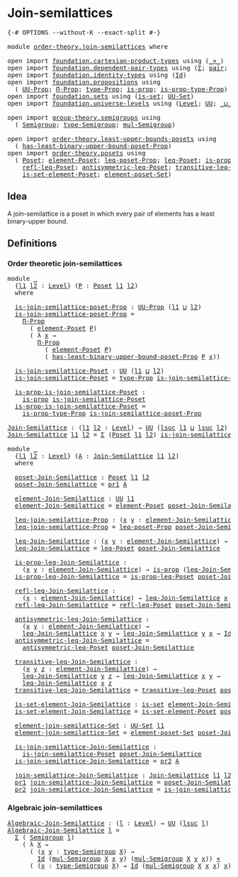 # Join-semilattices

<pre class="Agda"><a id="30" class="Symbol">{-#</a> <a id="34" class="Keyword">OPTIONS</a> <a id="42" class="Pragma">--without-K</a> <a id="54" class="Pragma">--exact-split</a> <a id="68" class="Symbol">#-}</a>

<a id="73" class="Keyword">module</a> <a id="80" href="order-theory.join-semilattices.html" class="Module">order-theory.join-semilattices</a> <a id="111" class="Keyword">where</a>

<a id="118" class="Keyword">open</a> <a id="123" class="Keyword">import</a> <a id="130" href="foundation.cartesian-product-types.html" class="Module">foundation.cartesian-product-types</a> <a id="165" class="Keyword">using</a> <a id="171" class="Symbol">(</a><a id="172" href="foundation-core.cartesian-product-types.html#577" class="Function Operator">_×_</a><a id="175" class="Symbol">)</a>
<a id="177" class="Keyword">open</a> <a id="182" class="Keyword">import</a> <a id="189" href="foundation.dependent-pair-types.html" class="Module">foundation.dependent-pair-types</a> <a id="221" class="Keyword">using</a> <a id="227" class="Symbol">(</a><a id="228" href="foundation-core.dependent-pair-types.html#502" class="Record">Σ</a><a id="229" class="Symbol">;</a> <a id="231" href="foundation-core.dependent-pair-types.html#575" class="InductiveConstructor">pair</a><a id="235" class="Symbol">;</a> <a id="237" href="foundation-core.dependent-pair-types.html#592" class="Field">pr1</a><a id="240" class="Symbol">;</a> <a id="242" href="foundation-core.dependent-pair-types.html#604" class="Field">pr2</a><a id="245" class="Symbol">)</a>
<a id="247" class="Keyword">open</a> <a id="252" class="Keyword">import</a> <a id="259" href="foundation.identity-types.html" class="Module">foundation.identity-types</a> <a id="285" class="Keyword">using</a> <a id="291" class="Symbol">(</a><a id="292" href="foundation-core.identity-types.html#641" class="Datatype">Id</a><a id="294" class="Symbol">)</a>
<a id="296" class="Keyword">open</a> <a id="301" class="Keyword">import</a> <a id="308" href="foundation.propositions.html" class="Module">foundation.propositions</a> <a id="332" class="Keyword">using</a>
  <a id="340" class="Symbol">(</a> <a id="342" href="foundation-core.propositions.html#1380" class="Function">UU-Prop</a><a id="349" class="Symbol">;</a> <a id="351" href="foundation-core.propositions.html#6683" class="Function">Π-Prop</a><a id="357" class="Symbol">;</a> <a id="359" href="foundation-core.propositions.html#1482" class="Function">type-Prop</a><a id="368" class="Symbol">;</a> <a id="370" href="foundation-core.propositions.html#1295" class="Function">is-prop</a><a id="377" class="Symbol">;</a> <a id="379" href="foundation-core.propositions.html#1549" class="Function">is-prop-type-Prop</a><a id="396" class="Symbol">)</a>
<a id="398" class="Keyword">open</a> <a id="403" class="Keyword">import</a> <a id="410" href="foundation.sets.html" class="Module">foundation.sets</a> <a id="426" class="Keyword">using</a> <a id="432" class="Symbol">(</a><a id="433" href="foundation-core.sets.html#1099" class="Function">is-set</a><a id="439" class="Symbol">;</a> <a id="441" href="foundation-core.sets.html#1177" class="Function">UU-Set</a><a id="447" class="Symbol">)</a>
<a id="449" class="Keyword">open</a> <a id="454" class="Keyword">import</a> <a id="461" href="foundation.universe-levels.html" class="Module">foundation.universe-levels</a> <a id="488" class="Keyword">using</a> <a id="494" class="Symbol">(</a><a id="495" href="Agda.Primitive.html#597" class="Postulate">Level</a><a id="500" class="Symbol">;</a> <a id="502" href="foundation-core.universe-levels.html#222" class="Primitive">UU</a><a id="504" class="Symbol">;</a> <a id="506" href="Agda.Primitive.html#810" class="Primitive Operator">_⊔_</a><a id="509" class="Symbol">;</a> <a id="511" href="Agda.Primitive.html#780" class="Primitive">lsuc</a><a id="515" class="Symbol">)</a>

<a id="518" class="Keyword">open</a> <a id="523" class="Keyword">import</a> <a id="530" href="group-theory.semigroups.html" class="Module">group-theory.semigroups</a> <a id="554" class="Keyword">using</a>
  <a id="562" class="Symbol">(</a> <a id="564" href="group-theory.semigroups.html#737" class="Function">Semigroup</a><a id="573" class="Symbol">;</a> <a id="575" href="group-theory.semigroups.html#933" class="Function">type-Semigroup</a><a id="589" class="Symbol">;</a> <a id="591" href="group-theory.semigroups.html#1215" class="Function">mul-Semigroup</a><a id="604" class="Symbol">)</a>

<a id="607" class="Keyword">open</a> <a id="612" class="Keyword">import</a> <a id="619" href="order-theory.least-upper-bounds-posets.html" class="Module">order-theory.least-upper-bounds-posets</a> <a id="658" class="Keyword">using</a>
  <a id="666" class="Symbol">(</a> <a id="668" href="order-theory.least-upper-bounds-posets.html#3309" class="Function">has-least-binary-upper-bound-poset-Prop</a><a id="707" class="Symbol">)</a>
<a id="709" class="Keyword">open</a> <a id="714" class="Keyword">import</a> <a id="721" href="order-theory.posets.html" class="Module">order-theory.posets</a> <a id="741" class="Keyword">using</a>
  <a id="749" class="Symbol">(</a> <a id="751" href="order-theory.posets.html#731" class="Function">Poset</a><a id="756" class="Symbol">;</a> <a id="758" href="order-theory.posets.html#1145" class="Function">element-Poset</a><a id="771" class="Symbol">;</a> <a id="773" href="order-theory.posets.html#1194" class="Function">leq-poset-Prop</a><a id="787" class="Symbol">;</a> <a id="789" href="order-theory.posets.html#1280" class="Function">leq-Poset</a><a id="798" class="Symbol">;</a> <a id="800" href="order-theory.posets.html#1375" class="Function">is-prop-leq-Poset</a><a id="817" class="Symbol">;</a>
    <a id="823" href="order-theory.posets.html#1511" class="Function">refl-leq-Poset</a><a id="837" class="Symbol">;</a> <a id="839" href="order-theory.posets.html#1983" class="Function">antisymmetric-leq-Poset</a><a id="862" class="Symbol">;</a> <a id="864" href="order-theory.posets.html#1610" class="Function">transitive-leq-Poset</a><a id="884" class="Symbol">;</a>
    <a id="890" href="order-theory.posets.html#2125" class="Function">is-set-element-Poset</a><a id="910" class="Symbol">;</a> <a id="912" href="order-theory.posets.html#2464" class="Function">element-poset-Set</a><a id="929" class="Symbol">)</a>
</pre>
## Idea

A join-semilattice is a poset in which every pair of elements has a least binary-upper bound.

## Definitions

### Order theoretic join-semilattices

<pre class="Agda"><a id="1103" class="Keyword">module</a> <a id="1110" href="order-theory.join-semilattices.html#1110" class="Module">_</a>
  <a id="1114" class="Symbol">{</a><a id="1115" href="order-theory.join-semilattices.html#1115" class="Bound">l1</a> <a id="1118" href="order-theory.join-semilattices.html#1118" class="Bound">l2</a> <a id="1121" class="Symbol">:</a> <a id="1123" href="Agda.Primitive.html#597" class="Postulate">Level</a><a id="1128" class="Symbol">}</a> <a id="1130" class="Symbol">(</a><a id="1131" href="order-theory.join-semilattices.html#1131" class="Bound">P</a> <a id="1133" class="Symbol">:</a> <a id="1135" href="order-theory.posets.html#731" class="Function">Poset</a> <a id="1141" href="order-theory.join-semilattices.html#1115" class="Bound">l1</a> <a id="1144" href="order-theory.join-semilattices.html#1118" class="Bound">l2</a><a id="1146" class="Symbol">)</a>
  <a id="1150" class="Keyword">where</a>

  <a id="1159" href="order-theory.join-semilattices.html#1159" class="Function">is-join-semilattice-poset-Prop</a> <a id="1190" class="Symbol">:</a> <a id="1192" href="foundation-core.propositions.html#1380" class="Function">UU-Prop</a> <a id="1200" class="Symbol">(</a><a id="1201" href="order-theory.join-semilattices.html#1115" class="Bound">l1</a> <a id="1204" href="Agda.Primitive.html#810" class="Primitive Operator">⊔</a> <a id="1206" href="order-theory.join-semilattices.html#1118" class="Bound">l2</a><a id="1208" class="Symbol">)</a>
  <a id="1212" href="order-theory.join-semilattices.html#1159" class="Function">is-join-semilattice-poset-Prop</a> <a id="1243" class="Symbol">=</a>
    <a id="1249" href="foundation-core.propositions.html#6683" class="Function">Π-Prop</a>
      <a id="1262" class="Symbol">(</a> <a id="1264" href="order-theory.posets.html#1145" class="Function">element-Poset</a> <a id="1278" href="order-theory.join-semilattices.html#1131" class="Bound">P</a><a id="1279" class="Symbol">)</a>
      <a id="1287" class="Symbol">(</a> <a id="1289" class="Symbol">λ</a> <a id="1291" href="order-theory.join-semilattices.html#1291" class="Bound">x</a> <a id="1293" class="Symbol">→</a>
        <a id="1303" href="foundation-core.propositions.html#6683" class="Function">Π-Prop</a>
          <a id="1320" class="Symbol">(</a> <a id="1322" href="order-theory.posets.html#1145" class="Function">element-Poset</a> <a id="1336" href="order-theory.join-semilattices.html#1131" class="Bound">P</a><a id="1337" class="Symbol">)</a>
          <a id="1349" class="Symbol">(</a> <a id="1351" href="order-theory.least-upper-bounds-posets.html#3309" class="Function">has-least-binary-upper-bound-poset-Prop</a> <a id="1391" href="order-theory.join-semilattices.html#1131" class="Bound">P</a> <a id="1393" href="order-theory.join-semilattices.html#1291" class="Bound">x</a><a id="1394" class="Symbol">))</a>

  <a id="1400" href="order-theory.join-semilattices.html#1400" class="Function">is-join-semilattice-Poset</a> <a id="1426" class="Symbol">:</a> <a id="1428" href="foundation-core.universe-levels.html#222" class="Primitive">UU</a> <a id="1431" class="Symbol">(</a><a id="1432" href="order-theory.join-semilattices.html#1115" class="Bound">l1</a> <a id="1435" href="Agda.Primitive.html#810" class="Primitive Operator">⊔</a> <a id="1437" href="order-theory.join-semilattices.html#1118" class="Bound">l2</a><a id="1439" class="Symbol">)</a>
  <a id="1443" href="order-theory.join-semilattices.html#1400" class="Function">is-join-semilattice-Poset</a> <a id="1469" class="Symbol">=</a> <a id="1471" href="foundation-core.propositions.html#1482" class="Function">type-Prop</a> <a id="1481" href="order-theory.join-semilattices.html#1159" class="Function">is-join-semilattice-poset-Prop</a>

  <a id="1515" href="order-theory.join-semilattices.html#1515" class="Function">is-prop-is-join-semilattice-Poset</a> <a id="1549" class="Symbol">:</a>
    <a id="1555" href="foundation-core.propositions.html#1295" class="Function">is-prop</a> <a id="1563" href="order-theory.join-semilattices.html#1400" class="Function">is-join-semilattice-Poset</a>
  <a id="1591" href="order-theory.join-semilattices.html#1515" class="Function">is-prop-is-join-semilattice-Poset</a> <a id="1625" class="Symbol">=</a>
    <a id="1631" href="foundation-core.propositions.html#1549" class="Function">is-prop-type-Prop</a> <a id="1649" href="order-theory.join-semilattices.html#1159" class="Function">is-join-semilattice-poset-Prop</a>

<a id="Join-Semilattice"></a><a id="1681" href="order-theory.join-semilattices.html#1681" class="Function">Join-Semilattice</a> <a id="1698" class="Symbol">:</a> <a id="1700" class="Symbol">(</a><a id="1701" href="order-theory.join-semilattices.html#1701" class="Bound">l1</a> <a id="1704" href="order-theory.join-semilattices.html#1704" class="Bound">l2</a> <a id="1707" class="Symbol">:</a> <a id="1709" href="Agda.Primitive.html#597" class="Postulate">Level</a><a id="1714" class="Symbol">)</a> <a id="1716" class="Symbol">→</a> <a id="1718" href="foundation-core.universe-levels.html#222" class="Primitive">UU</a> <a id="1721" class="Symbol">(</a><a id="1722" href="Agda.Primitive.html#780" class="Primitive">lsuc</a> <a id="1727" href="order-theory.join-semilattices.html#1701" class="Bound">l1</a> <a id="1730" href="Agda.Primitive.html#810" class="Primitive Operator">⊔</a> <a id="1732" href="Agda.Primitive.html#780" class="Primitive">lsuc</a> <a id="1737" href="order-theory.join-semilattices.html#1704" class="Bound">l2</a><a id="1739" class="Symbol">)</a>
<a id="1741" href="order-theory.join-semilattices.html#1681" class="Function">Join-Semilattice</a> <a id="1758" href="order-theory.join-semilattices.html#1758" class="Bound">l1</a> <a id="1761" href="order-theory.join-semilattices.html#1761" class="Bound">l2</a> <a id="1764" class="Symbol">=</a> <a id="1766" href="foundation-core.dependent-pair-types.html#502" class="Record">Σ</a> <a id="1768" class="Symbol">(</a><a id="1769" href="order-theory.posets.html#731" class="Function">Poset</a> <a id="1775" href="order-theory.join-semilattices.html#1758" class="Bound">l1</a> <a id="1778" href="order-theory.join-semilattices.html#1761" class="Bound">l2</a><a id="1780" class="Symbol">)</a> <a id="1782" href="order-theory.join-semilattices.html#1400" class="Function">is-join-semilattice-Poset</a>

<a id="1809" class="Keyword">module</a> <a id="1816" href="order-theory.join-semilattices.html#1816" class="Module">_</a>
  <a id="1820" class="Symbol">{</a><a id="1821" href="order-theory.join-semilattices.html#1821" class="Bound">l1</a> <a id="1824" href="order-theory.join-semilattices.html#1824" class="Bound">l2</a> <a id="1827" class="Symbol">:</a> <a id="1829" href="Agda.Primitive.html#597" class="Postulate">Level</a><a id="1834" class="Symbol">}</a> <a id="1836" class="Symbol">(</a><a id="1837" href="order-theory.join-semilattices.html#1837" class="Bound">A</a> <a id="1839" class="Symbol">:</a> <a id="1841" href="order-theory.join-semilattices.html#1681" class="Function">Join-Semilattice</a> <a id="1858" href="order-theory.join-semilattices.html#1821" class="Bound">l1</a> <a id="1861" href="order-theory.join-semilattices.html#1824" class="Bound">l2</a><a id="1863" class="Symbol">)</a>
  <a id="1867" class="Keyword">where</a>

  <a id="1876" href="order-theory.join-semilattices.html#1876" class="Function">poset-Join-Semilattice</a> <a id="1899" class="Symbol">:</a> <a id="1901" href="order-theory.posets.html#731" class="Function">Poset</a> <a id="1907" href="order-theory.join-semilattices.html#1821" class="Bound">l1</a> <a id="1910" href="order-theory.join-semilattices.html#1824" class="Bound">l2</a>
  <a id="1915" href="order-theory.join-semilattices.html#1876" class="Function">poset-Join-Semilattice</a> <a id="1938" class="Symbol">=</a> <a id="1940" href="foundation-core.dependent-pair-types.html#592" class="Field">pr1</a> <a id="1944" href="order-theory.join-semilattices.html#1837" class="Bound">A</a>

  <a id="1949" href="order-theory.join-semilattices.html#1949" class="Function">element-Join-Semilattice</a> <a id="1974" class="Symbol">:</a> <a id="1976" href="foundation-core.universe-levels.html#222" class="Primitive">UU</a> <a id="1979" href="order-theory.join-semilattices.html#1821" class="Bound">l1</a>
  <a id="1984" href="order-theory.join-semilattices.html#1949" class="Function">element-Join-Semilattice</a> <a id="2009" class="Symbol">=</a> <a id="2011" href="order-theory.posets.html#1145" class="Function">element-Poset</a> <a id="2025" href="order-theory.join-semilattices.html#1876" class="Function">poset-Join-Semilattice</a>

  <a id="2051" href="order-theory.join-semilattices.html#2051" class="Function">leq-join-semilattice-Prop</a> <a id="2077" class="Symbol">:</a> <a id="2079" class="Symbol">(</a><a id="2080" href="order-theory.join-semilattices.html#2080" class="Bound">x</a> <a id="2082" href="order-theory.join-semilattices.html#2082" class="Bound">y</a> <a id="2084" class="Symbol">:</a> <a id="2086" href="order-theory.join-semilattices.html#1949" class="Function">element-Join-Semilattice</a><a id="2110" class="Symbol">)</a> <a id="2112" class="Symbol">→</a> <a id="2114" href="foundation-core.propositions.html#1380" class="Function">UU-Prop</a> <a id="2122" href="order-theory.join-semilattices.html#1824" class="Bound">l2</a>
  <a id="2127" href="order-theory.join-semilattices.html#2051" class="Function">leq-join-semilattice-Prop</a> <a id="2153" class="Symbol">=</a> <a id="2155" href="order-theory.posets.html#1194" class="Function">leq-poset-Prop</a> <a id="2170" href="order-theory.join-semilattices.html#1876" class="Function">poset-Join-Semilattice</a>

  <a id="2196" href="order-theory.join-semilattices.html#2196" class="Function">leq-Join-Semilattice</a> <a id="2217" class="Symbol">:</a> <a id="2219" class="Symbol">(</a><a id="2220" href="order-theory.join-semilattices.html#2220" class="Bound">x</a> <a id="2222" href="order-theory.join-semilattices.html#2222" class="Bound">y</a> <a id="2224" class="Symbol">:</a> <a id="2226" href="order-theory.join-semilattices.html#1949" class="Function">element-Join-Semilattice</a><a id="2250" class="Symbol">)</a> <a id="2252" class="Symbol">→</a> <a id="2254" href="foundation-core.universe-levels.html#222" class="Primitive">UU</a> <a id="2257" href="order-theory.join-semilattices.html#1824" class="Bound">l2</a>
  <a id="2262" href="order-theory.join-semilattices.html#2196" class="Function">leq-Join-Semilattice</a> <a id="2283" class="Symbol">=</a> <a id="2285" href="order-theory.posets.html#1280" class="Function">leq-Poset</a> <a id="2295" href="order-theory.join-semilattices.html#1876" class="Function">poset-Join-Semilattice</a>

  <a id="2321" href="order-theory.join-semilattices.html#2321" class="Function">is-prop-leq-Join-Semilattice</a> <a id="2350" class="Symbol">:</a>
    <a id="2356" class="Symbol">(</a><a id="2357" href="order-theory.join-semilattices.html#2357" class="Bound">x</a> <a id="2359" href="order-theory.join-semilattices.html#2359" class="Bound">y</a> <a id="2361" class="Symbol">:</a> <a id="2363" href="order-theory.join-semilattices.html#1949" class="Function">element-Join-Semilattice</a><a id="2387" class="Symbol">)</a> <a id="2389" class="Symbol">→</a> <a id="2391" href="foundation-core.propositions.html#1295" class="Function">is-prop</a> <a id="2399" class="Symbol">(</a><a id="2400" href="order-theory.join-semilattices.html#2196" class="Function">leq-Join-Semilattice</a> <a id="2421" href="order-theory.join-semilattices.html#2357" class="Bound">x</a> <a id="2423" href="order-theory.join-semilattices.html#2359" class="Bound">y</a><a id="2424" class="Symbol">)</a>
  <a id="2428" href="order-theory.join-semilattices.html#2321" class="Function">is-prop-leq-Join-Semilattice</a> <a id="2457" class="Symbol">=</a> <a id="2459" href="order-theory.posets.html#1375" class="Function">is-prop-leq-Poset</a> <a id="2477" href="order-theory.join-semilattices.html#1876" class="Function">poset-Join-Semilattice</a>

  <a id="2503" href="order-theory.join-semilattices.html#2503" class="Function">refl-leq-Join-Semilattice</a> <a id="2529" class="Symbol">:</a>
    <a id="2535" class="Symbol">(</a><a id="2536" href="order-theory.join-semilattices.html#2536" class="Bound">x</a> <a id="2538" class="Symbol">:</a> <a id="2540" href="order-theory.join-semilattices.html#1949" class="Function">element-Join-Semilattice</a><a id="2564" class="Symbol">)</a> <a id="2566" class="Symbol">→</a> <a id="2568" href="order-theory.join-semilattices.html#2196" class="Function">leq-Join-Semilattice</a> <a id="2589" href="order-theory.join-semilattices.html#2536" class="Bound">x</a> <a id="2591" href="order-theory.join-semilattices.html#2536" class="Bound">x</a>
  <a id="2595" href="order-theory.join-semilattices.html#2503" class="Function">refl-leq-Join-Semilattice</a> <a id="2621" class="Symbol">=</a> <a id="2623" href="order-theory.posets.html#1511" class="Function">refl-leq-Poset</a> <a id="2638" href="order-theory.join-semilattices.html#1876" class="Function">poset-Join-Semilattice</a>

  <a id="2664" href="order-theory.join-semilattices.html#2664" class="Function">antisymmetric-leq-Join-Semilattice</a> <a id="2699" class="Symbol">:</a>
    <a id="2705" class="Symbol">(</a><a id="2706" href="order-theory.join-semilattices.html#2706" class="Bound">x</a> <a id="2708" href="order-theory.join-semilattices.html#2708" class="Bound">y</a> <a id="2710" class="Symbol">:</a> <a id="2712" href="order-theory.join-semilattices.html#1949" class="Function">element-Join-Semilattice</a><a id="2736" class="Symbol">)</a> <a id="2738" class="Symbol">→</a>
    <a id="2744" href="order-theory.join-semilattices.html#2196" class="Function">leq-Join-Semilattice</a> <a id="2765" href="order-theory.join-semilattices.html#2706" class="Bound">x</a> <a id="2767" href="order-theory.join-semilattices.html#2708" class="Bound">y</a> <a id="2769" class="Symbol">→</a> <a id="2771" href="order-theory.join-semilattices.html#2196" class="Function">leq-Join-Semilattice</a> <a id="2792" href="order-theory.join-semilattices.html#2708" class="Bound">y</a> <a id="2794" href="order-theory.join-semilattices.html#2706" class="Bound">x</a> <a id="2796" class="Symbol">→</a> <a id="2798" href="foundation-core.identity-types.html#641" class="Datatype">Id</a> <a id="2801" href="order-theory.join-semilattices.html#2706" class="Bound">x</a> <a id="2803" href="order-theory.join-semilattices.html#2708" class="Bound">y</a>
  <a id="2807" href="order-theory.join-semilattices.html#2664" class="Function">antisymmetric-leq-Join-Semilattice</a> <a id="2842" class="Symbol">=</a>
    <a id="2848" href="order-theory.posets.html#1983" class="Function">antisymmetric-leq-Poset</a> <a id="2872" href="order-theory.join-semilattices.html#1876" class="Function">poset-Join-Semilattice</a>

  <a id="2898" href="order-theory.join-semilattices.html#2898" class="Function">transitive-leq-Join-Semilattice</a> <a id="2930" class="Symbol">:</a>
    <a id="2936" class="Symbol">(</a><a id="2937" href="order-theory.join-semilattices.html#2937" class="Bound">x</a> <a id="2939" href="order-theory.join-semilattices.html#2939" class="Bound">y</a> <a id="2941" href="order-theory.join-semilattices.html#2941" class="Bound">z</a> <a id="2943" class="Symbol">:</a> <a id="2945" href="order-theory.join-semilattices.html#1949" class="Function">element-Join-Semilattice</a><a id="2969" class="Symbol">)</a> <a id="2971" class="Symbol">→</a>
    <a id="2977" href="order-theory.join-semilattices.html#2196" class="Function">leq-Join-Semilattice</a> <a id="2998" href="order-theory.join-semilattices.html#2939" class="Bound">y</a> <a id="3000" href="order-theory.join-semilattices.html#2941" class="Bound">z</a> <a id="3002" class="Symbol">→</a> <a id="3004" href="order-theory.join-semilattices.html#2196" class="Function">leq-Join-Semilattice</a> <a id="3025" href="order-theory.join-semilattices.html#2937" class="Bound">x</a> <a id="3027" href="order-theory.join-semilattices.html#2939" class="Bound">y</a> <a id="3029" class="Symbol">→</a>
    <a id="3035" href="order-theory.join-semilattices.html#2196" class="Function">leq-Join-Semilattice</a> <a id="3056" href="order-theory.join-semilattices.html#2937" class="Bound">x</a> <a id="3058" href="order-theory.join-semilattices.html#2941" class="Bound">z</a>
  <a id="3062" href="order-theory.join-semilattices.html#2898" class="Function">transitive-leq-Join-Semilattice</a> <a id="3094" class="Symbol">=</a> <a id="3096" href="order-theory.posets.html#1610" class="Function">transitive-leq-Poset</a> <a id="3117" href="order-theory.join-semilattices.html#1876" class="Function">poset-Join-Semilattice</a>

  <a id="3143" href="order-theory.join-semilattices.html#3143" class="Function">is-set-element-Join-Semilattice</a> <a id="3175" class="Symbol">:</a> <a id="3177" href="foundation-core.sets.html#1099" class="Function">is-set</a> <a id="3184" href="order-theory.join-semilattices.html#1949" class="Function">element-Join-Semilattice</a>
  <a id="3211" href="order-theory.join-semilattices.html#3143" class="Function">is-set-element-Join-Semilattice</a> <a id="3243" class="Symbol">=</a> <a id="3245" href="order-theory.posets.html#2125" class="Function">is-set-element-Poset</a> <a id="3266" href="order-theory.join-semilattices.html#1876" class="Function">poset-Join-Semilattice</a>

  <a id="3292" href="order-theory.join-semilattices.html#3292" class="Function">element-join-semilattice-Set</a> <a id="3321" class="Symbol">:</a> <a id="3323" href="foundation-core.sets.html#1177" class="Function">UU-Set</a> <a id="3330" href="order-theory.join-semilattices.html#1821" class="Bound">l1</a>
  <a id="3335" href="order-theory.join-semilattices.html#3292" class="Function">element-join-semilattice-Set</a> <a id="3364" class="Symbol">=</a> <a id="3366" href="order-theory.posets.html#2464" class="Function">element-poset-Set</a> <a id="3384" href="order-theory.join-semilattices.html#1876" class="Function">poset-Join-Semilattice</a>

  <a id="3410" href="order-theory.join-semilattices.html#3410" class="Function">is-join-semilattice-Join-Semilattice</a> <a id="3447" class="Symbol">:</a>
    <a id="3453" href="order-theory.join-semilattices.html#1400" class="Function">is-join-semilattice-Poset</a> <a id="3479" href="order-theory.join-semilattices.html#1876" class="Function">poset-Join-Semilattice</a>
  <a id="3504" href="order-theory.join-semilattices.html#3410" class="Function">is-join-semilattice-Join-Semilattice</a> <a id="3541" class="Symbol">=</a> <a id="3543" href="foundation-core.dependent-pair-types.html#604" class="Field">pr2</a> <a id="3547" href="order-theory.join-semilattices.html#1837" class="Bound">A</a>

  <a id="3552" href="order-theory.join-semilattices.html#3552" class="Function">join-semilattice-Join-Semilattice</a> <a id="3586" class="Symbol">:</a> <a id="3588" href="order-theory.join-semilattices.html#1681" class="Function">Join-Semilattice</a> <a id="3605" href="order-theory.join-semilattices.html#1821" class="Bound">l1</a> <a id="3608" href="order-theory.join-semilattices.html#1824" class="Bound">l2</a>
  <a id="3613" href="foundation-core.dependent-pair-types.html#592" class="Field">pr1</a> <a id="3617" href="order-theory.join-semilattices.html#3552" class="Function">join-semilattice-Join-Semilattice</a> <a id="3651" class="Symbol">=</a> <a id="3653" href="order-theory.join-semilattices.html#1876" class="Function">poset-Join-Semilattice</a>
  <a id="3678" href="foundation-core.dependent-pair-types.html#604" class="Field">pr2</a> <a id="3682" href="order-theory.join-semilattices.html#3552" class="Function">join-semilattice-Join-Semilattice</a> <a id="3716" class="Symbol">=</a> <a id="3718" href="order-theory.join-semilattices.html#3410" class="Function">is-join-semilattice-Join-Semilattice</a>
</pre>
### Algebraic join-semilattices

<pre class="Agda"><a id="Algebraic-Join-Semilattice"></a><a id="3801" href="order-theory.join-semilattices.html#3801" class="Function">Algebraic-Join-Semilattice</a> <a id="3828" class="Symbol">:</a> <a id="3830" class="Symbol">(</a><a id="3831" href="order-theory.join-semilattices.html#3831" class="Bound">l</a> <a id="3833" class="Symbol">:</a> <a id="3835" href="Agda.Primitive.html#597" class="Postulate">Level</a><a id="3840" class="Symbol">)</a> <a id="3842" class="Symbol">→</a> <a id="3844" href="foundation-core.universe-levels.html#222" class="Primitive">UU</a> <a id="3847" class="Symbol">(</a><a id="3848" href="Agda.Primitive.html#780" class="Primitive">lsuc</a> <a id="3853" href="order-theory.join-semilattices.html#3831" class="Bound">l</a><a id="3854" class="Symbol">)</a>
<a id="3856" href="order-theory.join-semilattices.html#3801" class="Function">Algebraic-Join-Semilattice</a> <a id="3883" href="order-theory.join-semilattices.html#3883" class="Bound">l</a> <a id="3885" class="Symbol">=</a>
  <a id="3889" href="foundation-core.dependent-pair-types.html#502" class="Record">Σ</a> <a id="3891" class="Symbol">(</a> <a id="3893" href="group-theory.semigroups.html#737" class="Function">Semigroup</a> <a id="3903" href="order-theory.join-semilattices.html#3883" class="Bound">l</a><a id="3904" class="Symbol">)</a>
    <a id="3910" class="Symbol">(</a> <a id="3912" class="Symbol">λ</a> <a id="3914" href="order-theory.join-semilattices.html#3914" class="Bound">X</a> <a id="3916" class="Symbol">→</a>
      <a id="3924" class="Symbol">(</a> <a id="3926" class="Symbol">(</a><a id="3927" href="order-theory.join-semilattices.html#3927" class="Bound">x</a> <a id="3929" href="order-theory.join-semilattices.html#3929" class="Bound">y</a> <a id="3931" class="Symbol">:</a> <a id="3933" href="group-theory.semigroups.html#933" class="Function">type-Semigroup</a> <a id="3948" href="order-theory.join-semilattices.html#3914" class="Bound">X</a><a id="3949" class="Symbol">)</a> <a id="3951" class="Symbol">→</a>
        <a id="3961" href="foundation-core.identity-types.html#641" class="Datatype">Id</a> <a id="3964" class="Symbol">(</a><a id="3965" href="group-theory.semigroups.html#1215" class="Function">mul-Semigroup</a> <a id="3979" href="order-theory.join-semilattices.html#3914" class="Bound">X</a> <a id="3981" href="order-theory.join-semilattices.html#3927" class="Bound">x</a> <a id="3983" href="order-theory.join-semilattices.html#3929" class="Bound">y</a><a id="3984" class="Symbol">)</a> <a id="3986" class="Symbol">(</a><a id="3987" href="group-theory.semigroups.html#1215" class="Function">mul-Semigroup</a> <a id="4001" href="order-theory.join-semilattices.html#3914" class="Bound">X</a> <a id="4003" href="order-theory.join-semilattices.html#3929" class="Bound">y</a> <a id="4005" href="order-theory.join-semilattices.html#3927" class="Bound">x</a><a id="4006" class="Symbol">))</a> <a id="4009" href="foundation-core.cartesian-product-types.html#577" class="Function Operator">×</a>
      <a id="4017" class="Symbol">(</a> <a id="4019" class="Symbol">(</a><a id="4020" href="order-theory.join-semilattices.html#4020" class="Bound">x</a> <a id="4022" class="Symbol">:</a> <a id="4024" href="group-theory.semigroups.html#933" class="Function">type-Semigroup</a> <a id="4039" href="order-theory.join-semilattices.html#3914" class="Bound">X</a><a id="4040" class="Symbol">)</a> <a id="4042" class="Symbol">→</a> <a id="4044" href="foundation-core.identity-types.html#641" class="Datatype">Id</a> <a id="4047" class="Symbol">(</a><a id="4048" href="group-theory.semigroups.html#1215" class="Function">mul-Semigroup</a> <a id="4062" href="order-theory.join-semilattices.html#3914" class="Bound">X</a> <a id="4064" href="order-theory.join-semilattices.html#4020" class="Bound">x</a> <a id="4066" href="order-theory.join-semilattices.html#4020" class="Bound">x</a><a id="4067" class="Symbol">)</a> <a id="4069" href="order-theory.join-semilattices.html#4020" class="Bound">x</a><a id="4070" class="Symbol">))</a>
</pre>